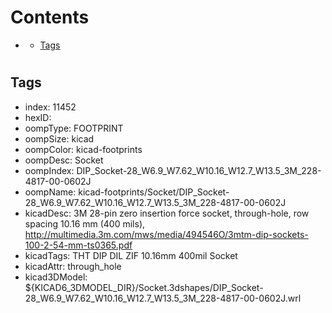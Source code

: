 



Contents
========

* [](#)
	* [Tags](#tags)

# 

## Tags

- index: 11452
- hexID: 
- oompType: FOOTPRINT
- oompSize: kicad
- oompColor: kicad-footprints
- oompDesc: Socket
- oompIndex: DIP_Socket-28_W6.9_W7.62_W10.16_W12.7_W13.5_3M_228-4817-00-0602J
- oompName: kicad-footprints/Socket/DIP_Socket-28_W6.9_W7.62_W10.16_W12.7_W13.5_3M_228-4817-00-0602J
- kicadDesc: 3M 28-pin zero insertion force socket, through-hole, row spacing 10.16 mm (400 mils), http://multimedia.3m.com/mws/media/494546O/3mtm-dip-sockets-100-2-54-mm-ts0365.pdf
- kicadTags: THT DIP DIL ZIF 10.16mm 400mil Socket
- kicadAttr: through_hole
- kicad3DModel: ${KICAD6_3DMODEL_DIR}/Socket.3dshapes/DIP_Socket-28_W6.9_W7.62_W10.16_W12.7_W13.5_3M_228-4817-00-0602J.wrl
